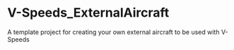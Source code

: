 # V-Speeds_ExternalAircraft
A template project for creating your own external aircraft to be used with V-Speeds
